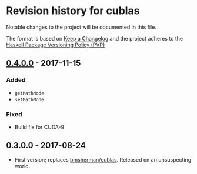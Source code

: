 # Revision history for cublas

Notable changes to the project will be documented in this file.

The format is based on [Keep a Changelog](http://keepachangelog.com/) and the
project adheres to the [Haskell Package Versioning
Policy (PVP)](https://pvp.haskell.org)


## [0.4.0.0] - 2017-11-15
### Added
  * `getMathMode`
  * `setMathMode`

### Fixed
  * Build fix for CUDA-9

## 0.3.0.0 - 2017-08-24

* First version; replaces [bmsherman/cublas](https://github.com/bmsherman/cublas). Released on an unsuspecting world.


[0.4.0.0]:          https://github.com/tmcdonell/cublas/compare/release/0.3.0.0...0.4.0.0

